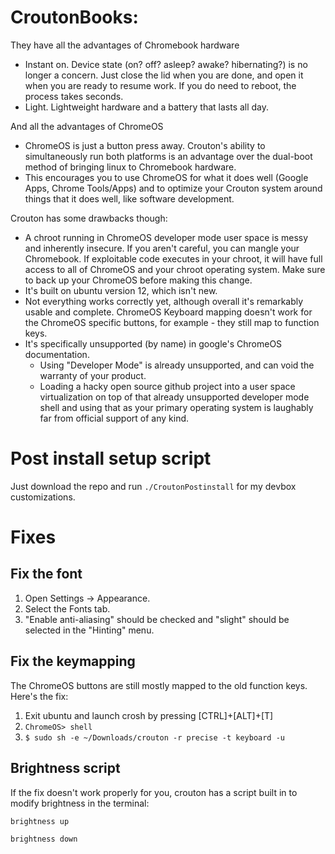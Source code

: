 
# CroutonBooks:

They have all the advantages of Chromebook hardware
- Instant on. Device state (on? off? asleep? awake? hibernating?) is no longer a concern. Just close the lid when you are done, and open it when you are ready to resume work. If you do need to reboot, the process takes seconds.
- Light. Lightweight hardware and a battery that lasts all day.

And all the advantages of ChromeOS
- ChromeOS is just a button press away. Crouton's ability to
  simultaneously run both platforms is an advantage over the dual-boot
method of bringing linux to Chromebook hardware. 
- This encourages you to use ChromeOS for what it does well (Google Apps, Chrome Tools/Apps) and to optimize your Crouton system around things that it does well, like software development.

Crouton has some drawbacks though:

- A chroot running in ChromeOS developer mode user space is messy and
  inherently insecure. If you aren't careful, you can mangle your
Chromebook. If exploitable code executes in your chroot, it will have
full access to all of ChromeOS and your chroot operating system. Make sure to back up your ChromeOS before making this change. 
- It's built on ubuntu version 12, which isn't new.
- Not everything works correctly yet, although overall it's remarkably usable and complete. ChromeOS Keyboard mapping doesn't work for the ChromeOS specific buttons, for example - they still map to function keys.
- It's specifically unsupported (by name) in google's ChromeOS documentation.
  - Using "Developer Mode" is already unsupported, and can void the
    warranty of your product.
  - Loading a hacky open source github project into a user space virtualization on top of that already unsupported developer mode
shell and using that as your primary operating system is laughably far from official support of any kind.

# Post install setup script

Just download the repo and run ```./CroutonPostinstall``` for my devbox
customizations. 

# Fixes

## Fix the font

1. Open Settings -> Appearance.
2. Select the Fonts tab.
3. "Enable anti-aliasing" should be checked and "slight" should be
selected in the "Hinting" menu.

## Fix the keymapping

The ChromeOS buttons are still mostly mapped to the old function keys.
Here's the fix: 

1. Exit ubuntu and launch crosh by pressing [CTRL]+[ALT]+[T]
2. ``` ChromeOS> shell ```
3. ``` $ sudo sh -e ~/Downloads/crouton -r precise -t keyboard -u ```

## Brightness script

If the fix doesn't work properly for you, crouton has a script built in
to modify brightness in the terminal:

```
brightness up
```

```
brightness down
```


<!--

Sources:

my history file and 
http://www.webupd8.org/2013/12/things-to-do-after-installing-ubuntu-on.html

# git config --global credential.helper cache

# http://www.webupd8.org/2013/12/things-to-do-after-installing-ubuntu-on.html

-->
